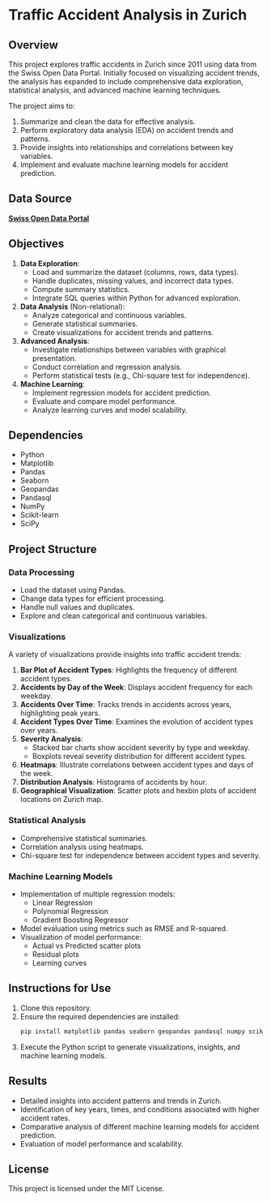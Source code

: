 # Traffic Accident Analysis in Zurich

## Overview
This project explores traffic accidents in Zurich since 2011 using data from the Swiss Open Data Portal. Initially focused on visualizing accident trends, the analysis has expanded to include comprehensive data exploration, statistical analysis, and advanced machine learning techniques.

The project aims to:
1. Summarize and clean the data for effective analysis.
2. Perform exploratory data analysis (EDA) on accident trends and patterns.
3. Provide insights into relationships and correlations between key variables.
4. Implement and evaluate machine learning models for accident prediction.

## Data Source
[**Swiss Open Data Portal**](https://opendata.swiss/de/dataset/polizeilich-registrierte-verkehrsunfalle-auf-dem-stadtgebiet-zurich-seit-2011)

## Objectives
1. **Data Exploration**:
   - Load and summarize the dataset (columns, rows, data types).
   - Handle duplicates, missing values, and incorrect data types.
   - Compute summary statistics.
   - Integrate SQL queries within Python for advanced exploration.
2. **Data Analysis** (Non-relational):
   - Analyze categorical and continuous variables.
   - Generate statistical summaries.
   - Create visualizations for accident trends and patterns.
3. **Advanced Analysis**:
   - Investigate relationships between variables with graphical presentation.
   - Conduct correlation and regression analysis.
   - Perform statistical tests (e.g., Chi-square test for independence).
4. **Machine Learning**:
   - Implement regression models for accident prediction.
   - Evaluate and compare model performance.
   - Analyze learning curves and model scalability.

## Dependencies
- Python
- Matplotlib
- Pandas
- Seaborn
- Geopandas
- Pandasql
- NumPy
- Scikit-learn
- SciPy

## Project Structure
### Data Processing
- Load the dataset using Pandas.
- Change data types for efficient processing.
- Handle null values and duplicates.
- Explore and clean categorical and continuous variables.

### Visualizations
A variety of visualizations provide insights into traffic accident trends:
1. **Bar Plot of Accident Types**: Highlights the frequency of different accident types.
2. **Accidents by Day of the Week**: Displays accident frequency for each weekday.
3. **Accidents Over Time**: Tracks trends in accidents across years, highlighting peak years.
4. **Accident Types Over Time**: Examines the evolution of accident types over years.
5. **Severity Analysis**:
   - Stacked bar charts show accident severity by type and weekday.
   - Boxplots reveal severity distribution for different accident types.
7. **Heatmaps**: Illustrate correlations between accident types and days of the week.
8. **Distribution Analysis**: Histograms of accidents by hour.
9. **Geographical Visualization**: Scatter plots and hexbin plots of accident locations on Zurich map.

### Statistical Analysis
- Comprehensive statistical summaries.
- Correlation analysis using heatmaps.
- Chi-square test for independence between accident types and severity.

### Machine Learning Models
- Implementation of multiple regression models:
  - Linear Regression
  - Polynomial Regression
  - Gradient Boosting Regressor
- Model evaluation using metrics such as RMSE and R-squared.
- Visualization of model performance:
  - Actual vs Predicted scatter plots
  - Residual plots
  - Learning curves

## Instructions for Use
1. Clone this repository.
2. Ensure the required dependencies are installed:
   ```bash
   pip install matplotlib pandas seaborn geopandas pandasql numpy scikit-learn scipy
   ```
3. Execute the Python script to generate visualizations, insights, and machine learning models.

## Results
- Detailed insights into accident patterns and trends in Zurich.
- Identification of key years, times, and conditions associated with higher accident rates.
- Comparative analysis of different machine learning models for accident prediction.
- Evaluation of model performance and scalability.

## License

This project is licensed under the MIT License.